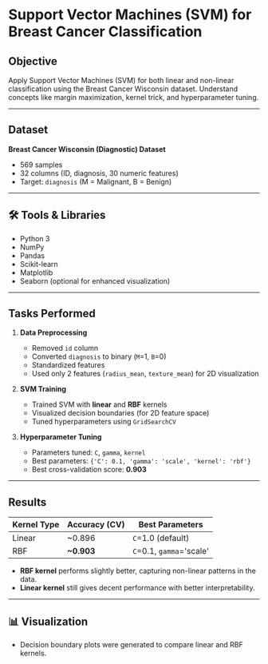 # Support Vector Machines (SVM) for Breast Cancer Classification

##  Objective
Apply Support Vector Machines (SVM) for both linear and non-linear classification using the Breast Cancer Wisconsin dataset. Understand concepts like margin maximization, kernel trick, and hyperparameter tuning.

---

##  Dataset
**Breast Cancer Wisconsin (Diagnostic) Dataset**

- 569 samples
- 32 columns (ID, diagnosis, 30 numeric features)
- Target: `diagnosis` (M = Malignant, B = Benign)

---

## 🛠 Tools & Libraries
- Python 3
- NumPy
- Pandas
- Scikit-learn
- Matplotlib
- Seaborn (optional for enhanced visualization)

---

##  Tasks Performed

1. **Data Preprocessing**
   - Removed `id` column
   - Converted `diagnosis` to binary (`M`=1, `B`=0)
   - Standardized features
   - Used only 2 features (`radius_mean`, `texture_mean`) for 2D visualization

2. **SVM Training**
   - Trained SVM with **linear** and **RBF** kernels
   - Visualized decision boundaries (for 2D feature space)
   - Tuned hyperparameters using `GridSearchCV`

3. **Hyperparameter Tuning**
   - Parameters tuned: `C`, `gamma`, `kernel`
   - Best parameters: `{'C': 0.1, 'gamma': 'scale', 'kernel': 'rbf'}`
   - Best cross-validation score: **0.903**

---

##  Results

| Kernel Type | Accuracy (CV) | Best Parameters               |
|-------------|----------------|-------------------------------|
| Linear      | ~0.896         | `C`=1.0 (default)             |
| RBF         | **~0.903**     | `C`=0.1, `gamma`='scale'      |

- **RBF kernel** performs slightly better, capturing non-linear patterns in the data.
- **Linear kernel** still gives decent performance with better interpretability.

---


## 📊 Visualization

- Decision boundary plots were generated to compare linear and RBF kernels.



